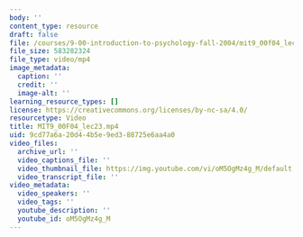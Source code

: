 ```yaml
---
body: ''
content_type: resource
draft: false
file: /courses/9-00-introduction-to-psychology-fall-2004/mit9_00f04_lec23_360p_16_9.mp4
file_size: 583282324
file_type: video/mp4
image_metadata:
  caption: ''
  credit: ''
  image-alt: ''
learning_resource_types: []
license: https://creativecommons.org/licenses/by-nc-sa/4.0/
resourcetype: Video
title: MIT9_00F04_lec23.mp4
uid: 9cd77a6a-20d4-4b5e-9ed3-88725e6aa4a0
video_files:
  archive_url: ''
  video_captions_file: ''
  video_thumbnail_file: https://img.youtube.com/vi/oM5OgMz4g_M/default.jpg
  video_transcript_file: ''
video_metadata:
  video_speakers: ''
  video_tags: ''
  youtube_description: ''
  youtube_id: oM5OgMz4g_M
---
```

